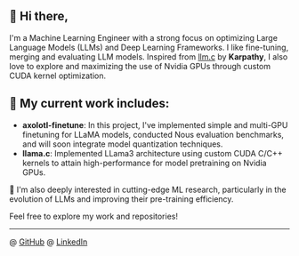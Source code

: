 <!--
**yuvrajsagar17/yuvrajsagar17** is a ✨ _special_ ✨ repository because its `README.md` (this file) appears on your GitHub profile.

Here are some ideas to get you started:

- 🔭 I’m currently working on ...
- 🌱 I’m currently learning ...
- 👯 I’m looking to collaborate on ...
- 🤔 I’m looking for help with ...
- 💬 Ask me about ...
- 📫 How to reach me: ...
- 😄 Pronouns: ...
- ⚡ Fun fact: ...
-->

## 👋 Hi there,

I'm a Machine Learning Engineer with a strong focus on optimizing Large Language Models (LLMs) and Deep Learning Frameworks. I like fine-tuning, merging and evaluating LLM models. Inspired from [llm.c](https://github.com/karpathy/llm.c) by **Karpathy**, I also love to explore and maximizing the use of Nvidia GPUs through custom CUDA kernel optimization.

## 🔬 My current work includes:

- **axolotl-finetune**: In this project, I've implemented simple and multi-GPU finetuning for LLaMA models, conducted Nous evaluation benchmarks, and will soon integrate model quantization techniques.
- **llama.c**: Implemented LLama3 architecture using custom CUDA C/C++ kernels to attain high-performance for model pretraining on Nvidia GPUs.

🚀 I'm also deeply interested in cutting-edge ML research, particularly in the evolution of LLMs and improving their pre-training efficiency.

Feel free to explore my work and repositories!

---

@ [GitHub](https://github.com/yourusername) @ [LinkedIn](https://www.linkedin.com/in/yuvraj-sagar-514806227/)
